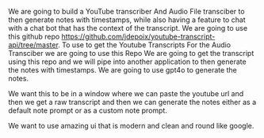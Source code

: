 We are going to build a YouTube transcriber And Audio File transciber to then generate notes with timestamps, while also having a feature to chat with a chat bot that has the context of the transcript. We are going to use this github repo https://github.com/jdepoix/youtube-transcript-api/tree/master. To use to get the Youtube Transcripts For the Audio Transciber we are going to use this Repo 
We are going to get the transcript using this repo and we will pipe into another application to then generate the notes with timestamps. We are going to use gpt4o to generate the notes.

We want this to be in a window where we can paste the youtube url and then we get a raw transcript and then we can generate the notes either as a default note prompt or as a custom note prompt.

We want to use  amazing ui that is modern and clean and round like google.


